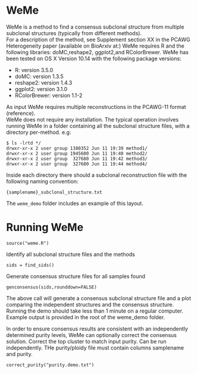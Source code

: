 # WeMe
WeMe is a method to find a consensus subclonal structure from multiple subclonal structures (typically from different methods).  
For a description of the method, see Supplement section XX in the PCAWG Heterogeneity paper (available on BioArxiv at:)
WeMe requires R and the following libraries: doMC,reshape2, ggplot2,and RColorBrewer.
WeMe has been tested on OS X Version 10.14 with the following package versions:
* R: version 3.5.0
* doMC: version 1.3.5
* reshape2: version 1.4.3
* ggplot2: version 3.1.0
* RColorBrewer: version 1.1-2

As input WeMe requires multiple reconstructions in the PCAWG-11 format (reference).   
WeMe does not require any installation.
The typical operation involves running WeMe in a folder containing all the subclonal structure files, with a directory per-method.  e.g:
```
$ ls -lrtd */
drwxr-xr-x 2 user group 1380352 Jun 11 19:39 method1/
drwxr-xr-x 2 user group 1945600 Jun 11 19:40 method2/
drwxr-xr-x 2 user group  327680 Jun 11 19:42 method3/
drwxr-xr-x 2 user group  327680 Jun 11 19:44 method4/
```
Inside each directory there should a subclonal reconstruction file with the following naming convention:

```
{samplename}_subclonal_structure.txt
```
The `weme_demo` folder includes an example of this layout.

# Running WeMe

```
source("weme.R")
```
Identify all subclonal structure files and the methods
```
sids = find_sids()
```
Generate consensus structure files for all samples found
```
genconsensus(sids,rounddown=FALSE)
```
The above call will generate a consensus subclonal structure file and a plot comparing the independent structures and the consensus structure.
Running the demo should take less than 1 minute on a regular computer.
Example output is provided in the root of the weme_demo folder.

In order to ensure consensus results are consistent with an independently determined purity levels, WeMe can optionally correct the consensus solution. 
Correct the top cluster to match input purity.  Can be run independently.  THe purity/ploidy file must contain columns samplename and purity.
```
correct_purity("purity.demo.txt")
```
